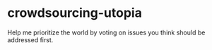 # crowdsourcing-utopia
Help me prioritize the world by voting on issues you think should be addressed first.
